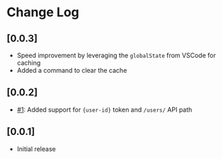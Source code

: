 # Change Log

## [0.0.3]

- Speed improvement by leveraging the `globalState` from VSCode for caching
- Added a command to clear the cache

## [0.0.2]

- [#1](https://github.com/estruyf/vscode-msgraph-autocomplete/issues/1): Added support for `{user-id}` token and `/users/` API path

## [0.0.1]

- Initial release